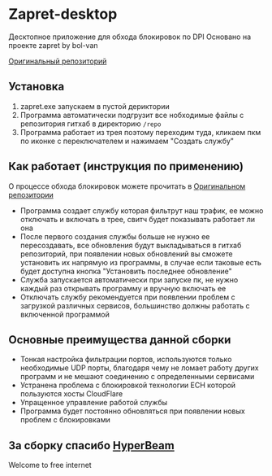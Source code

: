 ﻿# Zapret-desktop


Десктопное приложение для обхода блокировок по DPI 
Основано на проекте zapret by bol-van

[Оригинальный репозиторий](https://github.com/bol-van/zapret)

## Установка

1. zapret.exe запускаем в пустой дериктории
2. Программа автоматически подгрузит все нобходимые файлы с репозитория гитхаб в директорию ```/repo```
3. Программа работает из трея поэтому переходим туда, кликаем пкм по иконке с переключателем и нажимаем "Создать службу"


## Как работает (инструкция по применению)

О процессе обхода блокировок можете прочитать в [Оригинальном репозитории](https://github.com/bol-van/zapret)

- Программа создает службу которая фильтрут наш трафик, ее можно отключать и включать в трее, свитч будет показывать работает ли она
- После первого создания службы больше не нужно ее пересоздавать, все обновления будут выкладываться в гитхаб репозиторий, при появлении новых обновлений вы сможете установить их напрямую из программы, в случае если таковые есть будет доступна кнопка "Установить последнее обновление" 
- Служба запускается автоматически при запуске пк, не нужно каждый раз открывать программу и вручную включать ее
- Отключать службу рекомендуется при появлении проблем с загрузкой различных сервисов, большинство должны работать с включенной программой


## Основные преимущества данной сборки
- Тонкая настройка фильтрации портов, используются только необходимые UDP порты, благодаря чему не ломает работу других программ и не мешают соединению с определенными сервисами
- Устранена проблема с блокировкой технологии ECH которой пользуются хосты CloudFlare
- Упращенное управление работой службы
- Программа будет постоянно обновляться при появлении новых проблем с блокировками 


## За сборку спасибо [HyperBeam](t.me/hyperbeamm)

Welcome to free internet
